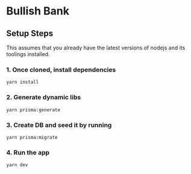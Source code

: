 # Bullish Bank


## Setup Steps

This assumes that you already have the latest versions of nodejs and its toolings installed.

### 1. Once cloned, install dependencies

```
yarn install
```

### 2. Generate dynamic libs

```
yarn prisma:generate
```

### 3. Create DB and seed it by running

```
yarn prisma:migrate
```

### 4. Run the app

```
yarn dev
```
